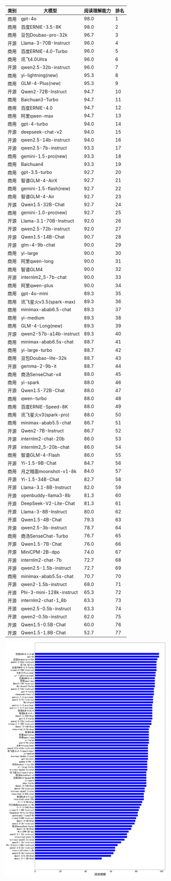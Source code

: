 
| 类别 | 大模型                         | 阅读理解能力 | 排名 |
|-----|------------------------------|---------|----|
|商用|gpt-4o|98.0|1|
|商用|百度ERNIE-3.5-8K|98.0|2|
|商用|豆包Doubao-pro-32k|96.7|3|
|开源|Llama-3-70B-Instruct|96.0|4|
|商用|百度ERNIE-4.0-Turbo|96.0|5|
|商用|讯飞4.0Ultra|96.0|6|
|开源|qwen2.5-32b-instruct|96.0|7|
|商用|yi-lightning(new)|95.3|8|
|商用|GLM-4-Plus(new)|95.3|9|
|开源|Qwen2-72B-Instruct|94.7|10|
|商用|Baichuan3-Turbo|94.7|11|
|商用|百度ERNIE-4.0|94.7|12|
|商用|阿里qwen-max|94.7|13|
|商用|gpt-4-turbo|94.0|14|
|开源|deepseek-chat-v2|94.0|15|
|开源|qwen2.5-14b-instruct|94.0|16|
|开源|qwen2.5-7b-instruct|93.3|17|
|商用|gemini-1.5-pro(new)|93.3|18|
|商用|Baichuan4|93.3|19|
|商用|gpt-3.5-turbo|92.7|20|
|商用|智谱GLM-4-AirX|92.7|21|
|商用|gemini-1.5-flash(new)|92.7|22|
|商用|智谱GLM-4-Air|92.7|23|
|开源|Qwen1.5-32B-Chat|92.7|24|
|商用|gemini-1.0-pro(new)|92.7|25|
|开源|Llama-3.1-70B-Instruct|92.0|26|
|开源|qwen2.5-72b-instruct|92.0|27|
|开源|Qwen1.5-14B-Chat|90.7|28|
|开源|glm-4-9b-chat|90.0|29|
|商用|yi-large|90.0|30|
|商用|阿里qwen-long|90.0|31|
|商用|智谱GLM4|90.0|32|
|开源|internlm2_5-7b-chat|90.0|33|
|商用|阿里qwen-plus|90.0|34|
|商用|gpt-4o-mini|89.3|35|
|商用|讯飞星火v3.5(spark-max)|89.3|36|
|商用|minimax-abab6.5-chat|89.3|37|
|商用|yi-medium|89.3|38|
|商用|GLM-4-Long(new)|89.3|39|
|开源|qwen2-57b-a14b-instruct|89.3|40|
|商用|minimax-abab6.5s-chat|88.7|41|
|商用|yi-large-turbo|88.7|42|
|商用|豆包Doubao-lite-32k|88.7|43|
|开源|gemma-2-9b-it|88.7|44|
|商用|商汤SenseChat-v4|88.0|45|
|商用|yi-spark|88.0|46|
|开源|Qwen1.5-72B-Chat|88.0|47|
|商用|qwen-turbo|88.0|48|
|商用|百度ERNIE-Speed-8K|88.0|49|
|商用|讯飞星火v3(spark-pro)|88.0|50|
|商用|minimax-abab5.5-chat|86.7|51|
|开源|Qwen2-7B-Instruct|86.7|52|
|开源|internlm2-chat-20b|86.0|53|
|开源|internlm2_5-20b-chat|86.0|54|
|商用|智谱GLM-4-Flash|86.0|55|
|开源|Yi-1.5-9B-Chat|84.7|56|
|商用|月之暗面moonshot-v1-8k|84.0|57|
|开源|Yi-1.5-34B-Chat|82.7|58|
|开源|Llama-3.1-8B-Instruct|82.0|59|
|开源|openbuddy-llama3-8b|81.3|60|
|开源|DeepSeek-V2-Lite-Chat|81.3|61|
|开源|Llama-3-8B-Instruct|80.0|62|
|开源|Qwen1.5-4B-Chat|79.3|63|
|开源|qwen2.5-3b-instruct|78.7|64|
|商用|商汤SenseChat-Turbo|76.7|65|
|开源|Qwen1.5-7B-Chat|76.0|66|
|开源|MiniCPM-2B-dpo|74.0|67|
|开源|internlm2-chat-7b|72.7|68|
|开源|qwen2.5-1.5b-instruct|72.7|69|
|商用|minimax-abab5.5s-chat|70.7|70|
|开源|qwen2-1.5b-instruct|68.0|71|
|开源|Phi-3-mini-128k-instruct|65.3|72|
|开源|internlm2-chat-1_8b|63.3|73|
|开源|qwen2.5-0.5b-instruct|63.3|74|
|开源|qwen2-0.5b-instruct|62.0|75|
|开源|Qwen1.5-0.5B-Chat|60.0|76|
|开源|Qwen1.5-1.8B-Chat|52.7|77|


![lin](pic/mrc.png)

